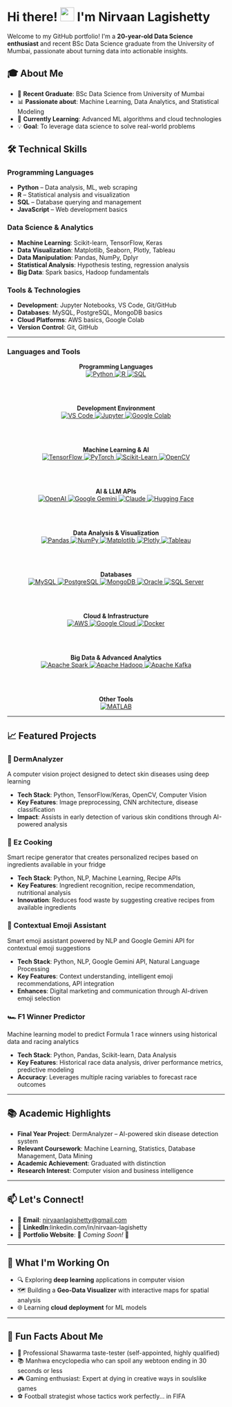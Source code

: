 # Hi there! <img src="https://media.giphy.com/media/hvRJCLFzcasrR4ia7z/giphy.gif" width="32"/> I'm Nirvaan Lagishetty

Welcome to my GitHub portfolio! I'm a **20-year-old Data Science enthusiast** and recent BSc Data Science graduate from the University of Mumbai, passionate about turning data into actionable insights.

## 🎓 About Me

- 🔬 **Recent Graduate**: BSc Data Science from University of Mumbai  
- 📊 **Passionate about**: Machine Learning, Data Analytics, and Statistical Modeling  
- 🌱 **Currently Learning**: Advanced ML algorithms and cloud technologies  
- 💡 **Goal**: To leverage data science to solve real-world problems  

## 🛠️ Technical Skills

### Programming Languages
- **Python** – Data analysis, ML, web scraping  
- **R** – Statistical analysis and visualization  
- **SQL** – Database querying and management  
- **JavaScript** – Web development basics  

### Data Science & Analytics
- **Machine Learning**: Scikit-learn, TensorFlow, Keras  
- **Data Visualization**: Matplotlib, Seaborn, Plotly, Tableau  
- **Data Manipulation**: Pandas, NumPy, Dplyr  
- **Statistical Analysis**: Hypothesis testing, regression analysis  
- **Big Data**: Spark basics, Hadoop fundamentals  

### Tools & Technologies
- **Development**: Jupyter Notebooks, VS Code, Git/GitHub  
- **Databases**: MySQL, PostgreSQL, MongoDB basics  
- **Cloud Platforms**: AWS basics, Google Colab  
- **Version Control**: Git, GitHub  

---

### Languages and Tools

<div align="center">

<strong>Programming Languages</strong><br/>
<a href="https://www.python.org" target="_blank">
  <img src="https://img.shields.io/badge/Python-FFD43B?style=for-the-badge&logo=python&logoColor=blue" alt="Python"/>
</a>
<a href="https://www.r-project.org" target="_blank">
  <img src="https://img.shields.io/badge/R-276DC3?style=for-the-badge&logo=r&logoColor=white" alt="R"/>
</a>
<a href="https://en.wikipedia.org/wiki/SQL" target="_blank">
  <img src="https://img.shields.io/badge/SQL-4479A1?style=for-the-badge&logo=mysql&logoColor=white" alt="SQL"/>
</a>

<br/><br/>

<strong>Development Environment</strong><br/>
<a href="https://code.visualstudio.com" target="_blank">
  <img src="https://img.shields.io/badge/VS_Code-007ACC?style=for-the-badge&logo=visual%20studio%20code&logoColor=white" alt="VS Code"/>
</a>
<a href="https://jupyter.org" target="_blank">
  <img src="https://img.shields.io/badge/Jupyter-F37626?style=for-the-badge&logo=Jupyter&logoColor=white" alt="Jupyter"/>
</a>
<a href="https://colab.research.google.com" target="_blank">
  <img src="https://img.shields.io/badge/Colab-F9AB00?style=for-the-badge&logo=googlecolab&logoColor=white" alt="Google Colab"/>
</a>

<br/><br/>

<strong>Machine Learning & AI</strong><br/>
<a href="https://www.tensorflow.org" target="_blank">
  <img src="https://img.shields.io/badge/TensorFlow-FF6F00?style=for-the-badge&logo=tensorflow&logoColor=white" alt="TensorFlow"/>
</a>
<a href="https://pytorch.org" target="_blank">
  <img src="https://img.shields.io/badge/PyTorch-EE4C2C?style=for-the-badge&logo=pytorch&logoColor=white" alt="PyTorch"/>
</a>
<a href="https://scikit-learn.org" target="_blank">
  <img src="https://img.shields.io/badge/Scikit_Learn-F7931E?style=for-the-badge&logo=scikit-learn&logoColor=white" alt="Scikit-Learn"/>
</a>
<a href="https://opencv.org" target="_blank">
  <img src="https://img.shields.io/badge/OpenCV-5C3EE8?style=for-the-badge&logo=opencv&logoColor=white" alt="OpenCV"/>
</a>

<br/><br/>

<strong>AI & LLM APIs</strong><br/>
<a href="https://openai.com" target="_blank">
  <img src="https://img.shields.io/badge/OpenAI-412991?style=for-the-badge&logo=openai&logoColor=white" alt="OpenAI"/>
</a>
<a href="https://gemini.google.com" target="_blank">
  <img src="https://img.shields.io/badge/Gemini-8E75B2?style=for-the-badge&logo=googlegemini&logoColor=white" alt="Google Gemini"/>
</a>
<a href="https://www.anthropic.com" target="_blank">
  <img src="https://img.shields.io/badge/Claude-D4A574?style=for-the-badge&logo=anthropic&logoColor=white" alt="Claude"/>
</a>
<a href="https://huggingface.co" target="_blank">
  <img src="https://img.shields.io/badge/🤗_Hugging_Face-FFD21E?style=for-the-badge&logoColor=black" alt="Hugging Face"/>
</a>

<br/><br/>

<strong>Data Analysis & Visualization</strong><br/>
<a href="https://pandas.pydata.org" target="_blank">
  <img src="https://img.shields.io/badge/Pandas-150458?style=for-the-badge&logo=pandas&logoColor=white" alt="Pandas"/>
</a>
<a href="https://numpy.org" target="_blank">
  <img src="https://img.shields.io/badge/NumPy-013243?style=for-the-badge&logo=numpy&logoColor=white" alt="NumPy"/>
</a>
<a href="https://matplotlib.org" target="_blank">
  <img src="https://img.shields.io/badge/Matplotlib-11557c?style=for-the-badge&logo=python&logoColor=white" alt="Matplotlib"/>
</a>
<a href="https://plotly.com" target="_blank">
  <img src="https://img.shields.io/badge/Plotly-3F4F75?style=for-the-badge&logo=plotly&logoColor=white" alt="Plotly"/>
</a>
<a href="https://www.tableau.com" target="_blank">
  <img src="https://img.shields.io/badge/Tableau-E97627?style=for-the-badge&logo=tableau&logoColor=white" alt="Tableau"/>
</a>

<br/><br/>

<strong>Databases</strong><br/>
<a href="https://www.mysql.com" target="_blank">
  <img src="https://img.shields.io/badge/MySQL-4479A1?style=for-the-badge&logo=mysql&logoColor=white" alt="MySQL"/>
</a>
<a href="https://www.postgresql.org" target="_blank">
  <img src="https://img.shields.io/badge/PostgreSQL-336791?style=for-the-badge&logo=postgresql&logoColor=white" alt="PostgreSQL"/>
</a>
<a href="https://www.mongodb.com" target="_blank">
  <img src="https://img.shields.io/badge/MongoDB-47A248?style=for-the-badge&logo=mongodb&logoColor=white" alt="MongoDB"/>
</a>
<a href="https://www.oracle.com" target="_blank">
  <img src="https://img.shields.io/badge/Oracle-F80000?style=for-the-badge&logo=oracle&logoColor=white" alt="Oracle"/>
</a>
<a href="https://www.microsoft.com/en-us/sql-server" target="_blank">
  <img src="https://img.shields.io/badge/SQL_Server-CC2927?style=for-the-badge&logo=microsoft-sql-server&logoColor=white" alt="SQL Server"/>
</a>

<br/><br/>

<strong>Cloud & Infrastructure</strong><br/>
<a href="https://aws.amazon.com" target="_blank">
  <img src="https://img.shields.io/badge/Amazon_AWS-FF9900?style=for-the-badge&logo=amazonaws&logoColor=white" alt="AWS"/>
</a>
<a href="https://cloud.google.com" target="_blank">
  <img src="https://img.shields.io/badge/Google_Cloud-4285F4?style=for-the-badge&logo=google-cloud&logoColor=white" alt="Google Cloud"/>
</a>
<a href="https://www.docker.com" target="_blank">
  <img src="https://img.shields.io/badge/Docker-2496ED?style=for-the-badge&logo=docker&logoColor=white" alt="Docker"/>
</a>

<br/><br/>

<strong>Big Data & Advanced Analytics</strong><br/>
<a href="https://spark.apache.org" target="_blank">
  <img src="https://img.shields.io/badge/Apache_Spark-FDEE21?style=for-the-badge&logo=apachespark&logoColor=black" alt="Apache Spark"/>
</a>
<a href="https://hadoop.apache.org" target="_blank">
  <img src="https://img.shields.io/badge/Apache_Hadoop-66CCFF?style=for-the-badge&logo=apachehadoop&logoColor=black" alt="Apache Hadoop"/>
</a>
<a href="https://kafka.apache.org" target="_blank">
  <img src="https://img.shields.io/badge/Apache_Kafka-231F20?style=for-the-badge&logo=apachekafka&logoColor=white" alt="Apache Kafka"/>
</a>

<br/><br/>

<strong>Other Tools</strong><br/>
<a href="https://www.mathworks.com/products/matlab.html" target="_blank">
  <img src="https://img.shields.io/badge/MATLAB-0076A8?style=for-the-badge&logo=mathworks&logoColor=white" alt="MATLAB"/>
</a>

</div>


---

## 📈 Featured Projects

### 🔬 DermAnalyzer  
A computer vision project designed to detect skin diseases using deep learning  
- **Tech Stack**: Python, TensorFlow/Keras, OpenCV, Computer Vision  
- **Key Features**: Image preprocessing, CNN architecture, disease classification  
- **Impact**: Assists in early detection of various skin conditions through AI-powered analysis  

### 🍳 Ez Cooking
Smart recipe generator that creates personalized recipes based on ingredients available in your fridge  
- **Tech Stack**: Python, NLP, Machine Learning, Recipe APIs  
- **Key Features**: Ingredient recognition, recipe recommendation, nutritional analysis  
- **Innovation**: Reduces food waste by suggesting creative recipes from available ingredients  

### 🤖 Contextual Emoji Assistant
Smart emoji assistant powered by NLP and Google Gemini API for contextual emoji suggestions  
- **Tech Stack**: Python, NLP, Google Gemini API, Natural Language Processing  
- **Key Features**: Context understanding, intelligent emoji recommendations, API integration  
- **Enhances**: Digital marketing and communication through AI-driven emoji selection  

### 🏎️ F1 Winner Predictor
Machine learning model to predict Formula 1 race winners using historical data and racing analytics  
- **Tech Stack**: Python, Pandas, Scikit-learn, Data Analysis  
- **Key Features**: Historical race data analysis, driver performance metrics, predictive modeling  
- **Accuracy**: Leverages multiple racing variables to forecast race outcomes  

---

## 📚 Academic Highlights

- **Final Year Project**: DermAnalyzer – AI-powered skin disease detection system  
- **Relevant Coursework**: Machine Learning, Statistics, Database Management, Data Mining  
- **Academic Achievement**: Graduated with distinction  
- **Research Interest**: Computer vision and business intelligence  

---

## 📫 Let's Connect!

- 📧 **Email**: nirvaanlagishetty@gmail.com  
- 💼 **LinkedIn**:linkedin.com/in/nirvaan-lagishetty
- 📱 **Portfolio Website**: 🚧 *Coming Soon!* 🚧
---

## 🎯 What I'm Working On

- 🔍 Exploring **deep learning** applications in computer vision  
- 🗺️ Building a **Geo-Data Visualizer** with interactive maps for spatial analysis  
- 🌐 Learning **cloud deployment** for ML models  

---

## 💭 Fun Facts About Me

- 🥙 Professional Shawarma taste-tester (self-appointed, highly qualified)  
- 📚 Manhwa encyclopedia who can spoil any webtoon ending in 30 seconds or less  
- 🎮 Gaming enthusiast: Expert at dying in creative ways in soulslike games  
- ⚽ Football strategist whose tactics work perfectly... in FIFA  

